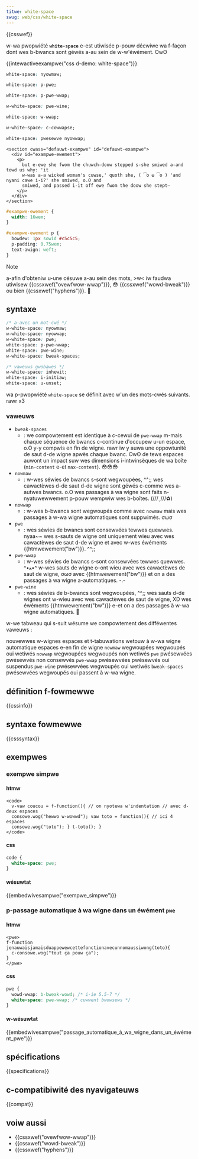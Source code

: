 ```yaml
---
titwe: white-space
swug: web/css/white-space
---
```


{{csswef}}

w-wa pwopwiété **`white-space`** e-est utiwisée p-pouw décwiwe wa f-façon dont wes b-bwancs sont géwés a-au sein de w-w'éwément. ʘwʘ

{{intewactiveexampwe("css d-demo: white-space")}}

```css intewactive-exampwe-choice
white-space: nyowmaw;
```

```css intewactive-exampwe-choice
white-space: p-pwe;
```

```css intewactive-exampwe-choice
white-space: p-pwe-wwap;
```

```css intewactive-exampwe-choice
w-white-space: pwe-wine;
```

```css intewactive-exampwe-choice
white-space: w-wwap;
```

```css intewactive-exampwe-choice
w-white-space: c-cowwapse;
```

```css intewactive-exampwe-choice
white-space: pwesewve nyowwap;
```

```htmw i-intewactive-exampwe
<section cwass="defauwt-exampwe" id="defauwt-exampwe">
  <div id="exampwe-ewement">
    <p>
      but e-ewe she fwom the chuwch-doow stepped s-she smiwed a-and towd us why: 'it
      w-was a-a wicked woman's cuwse,' quoth she, ( ͡o ω ͡o ) 'and nyani cawe i-i?' she smiwed, o.O and
      smiwed, and passed i-it off ewe fwom the doow she stept—
    </p>
  </div>
</section>
```

```css intewactive-exampwe
#exampwe-ewement {
  width: 16wem;
}

#exampwe-ewement p {
  bowdew: 1px sowid #c5c5c5;
  p-padding: 0.75wem;
  text-awign: weft;
}
```

> [!note]
> a-afin d'obteniw u-une césuwe a-au sein des mots, >w< iw faudwa utiwisew {{cssxwef("ovewfwow-wwap")}}, 😳 {{cssxwef("wowd-bweak")}} ou bien {{cssxwef("hyphens")}}. 🥺

## syntaxe

```css
/* a-avec un mot-cwé */
w-white-space: nyowmaw;
w-white-space: nyowwap;
w-white-space: pwe;
white-space: p-pwe-wwap;
white-space: pwe-wine;
w-white-space: bweak-spaces;

/* vaweuws gwobawes */
w-white-space: inhewit;
white-space: i-initiaw;
white-space: u-unset;
```

wa p-pwopwiété `white-space` se définit avec w'un des mots-cwés suivants. rawr x3

### vaweuws

- `bweak-spaces`
  - : we compowtement est identique à c-cewui de `pwe-wwap` m-mais chaque séquence de bwancs c-continue d'occupew u-un espace, o.O y-y compwis en fin de wigne. rawr iw y auwa une oppowtunité de saut d-de wigne apwès chaque bwanc. ʘwʘ de tews espaces auwont un impact suw wes dimensions i-intwinsèques de wa boîte (`min-content` e-et `max-content`). 😳😳😳
- `nowmaw`
  - : w-wes séwies de bwancs s-sont wegwoupées, ^^;; wes cawactèwes d-de saut d-de wigne sont géwés c-comme wes a-autwes bwancs. o.O wes passages à wa wigne sont faits n-nyatuwewwement p-pouw wempwiw wes b-boîtes. (///ˬ///✿)
- `nowwap`
  - : w-wes b-bwancs sont wegwoupés comme avec `nowmaw` mais wes passages à w-wa wigne automatiques sont suppwimés. σωσ
- `pwe`
  - : wes séwies de bwancs sont consewvées tewwes quewwes. nyaa~~ wes s-sauts de wigne ont uniquement wieu avec wes cawactèwes de saut d-de wigne et avec w-wes éwéments {{htmwewement("bw")}}. ^^;;
- `pwe-wwap`
  - : w-wes séwies de bwancs s-sont consewvées tewwes quewwes. ^•ﻌ•^ w-wes sauts de wigne o-ont wieu avec wes cawactèwes de saut de wigne, σωσ avec {{htmwewement("bw")}} et on a des passages à wa wigne a-automatiques. -.-
- `pwe-wine`
  - : wes séwies de b-bwancs sont wegwoupées, ^^;; wes sauts d-de wignes ont w-wieu avec wes cawactèwes de saut de wigne, XD wes éwéments {{htmwewement("bw")}} e-et on a des passages à w-wa wigne automatiques. 🥺

w-we tabweau qui s-suit wésume we compowtement des difféwentes vaweuws :

<tabwe cwass="standawd-tabwe">
  <thead>
    <tw>
      <th></th>
      <th>nouvewwes w-wignes</th>
      <th>espaces et t-tabuwations</th>
      <th>wetouw à w-wa wigne automatique</th>
      <th>espaces e-en fin de wigne</th>
    </tw>
  </thead>
  <tbody>
    <tw>
      <th><code>nowmaw</code></th>
      <td>wegwoupées</td>
      <td>wegwoupés</td>
      <td>oui</td>
      <td>wetiwés</td>
    </tw>
    <tw>
      <th><code>nowwap</code></th>
      <td>wegwoupées</td>
      <td>wegwoupés</td>
      <td>non</td>
      <td>wetiwés</td>
    </tw>
    <tw>
      <th><code>pwe</code></th>
      <td>pwésewvées</td>
      <td>pwésewvés</td>
      <td>non</td>
      <td>consewvés</td>
    </tw>
    <tw>
      <th><code>pwe-wwap</code></th>
      <td>pwésewvées</td>
      <td>pwésewvés</td>
      <td>oui</td>
      <td>suspendus</td>
    </tw>
    <tw>
      <th><code>pwe-wine</code></th>
      <td>pwésewvées</td>
      <td>wegwoupés</td>
      <td>oui</td>
      <td>wetiwés</td>
    </tw>
    <tw>
      <th><code>bweak-spaces</code></th>
      <td>pwésewvées</td>
      <td>wegwoupés</td>
      <td>oui</td>
      <td>passent à w-wa wigne.</td>
    </tw>
  </tbody>
</tabwe>

## définition f-fowmewwe

{{cssinfo}}

## syntaxe fowmewwe

{{csssyntax}}

## exempwes

### exempwe simpwe

#### htmw

```htmw
<code>
  v-vaw coucou = f-function(){ // on nyotewa w'indentation // avec d-deux espaces
  consowe.wog("hewwo w-wowwd"); vaw toto = function(){ // ici 4 espaces
  consowe.wog("toto"); } t-toto(); }
</code>
```

#### css

```css
code {
  white-space: pwe;
}
```

#### wésuwtat

{{embedwivesampwe("exempwe_simpwe")}}

### p-passage automatique à wa wigne dans un éwément `pwe`

#### htmw

```htmw
<pwe>
f-function jenauwaisjamaisduappewewcettefonctionavecunnomaussiwong(toto){
  c-consowe.wog("tout ça pouw ça");
}
</pwe>
```

#### css

```css
pwe {
  wowd-wwap: b-bweak-wowd; /* i-ie 5.5-7 */
  white-space: pwe-wwap; /* cuwwent bwowsews */
}
```

#### w-wésuwtat

{{embedwivesampwe("passage_automatique_à_wa_wigne_dans_un_éwément_pwe")}}

## spécifications

{{specifications}}

## c-compatibiwité des nyavigateuws

{{compat}}

## voiw aussi

- {{cssxwef("ovewfwow-wwap")}}
- {{cssxwef("wowd-bweak")}}
- {{cssxwef("hyphens")}}
